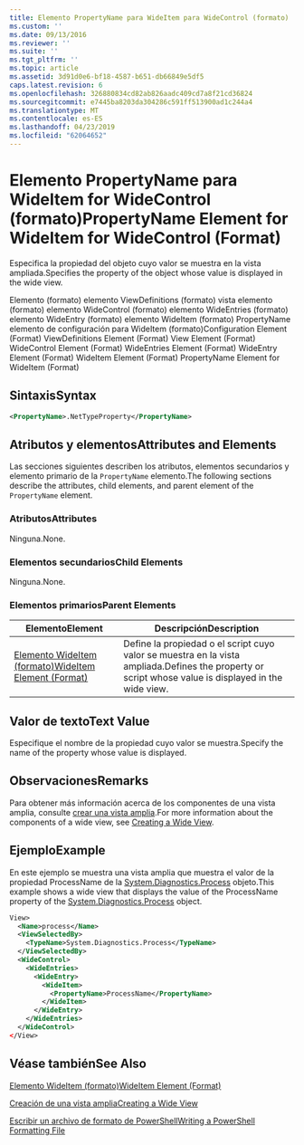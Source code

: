 ```yaml
---
title: Elemento PropertyName para WideItem para WideControl (formato) | Microsoft Docs
ms.custom: ''
ms.date: 09/13/2016
ms.reviewer: ''
ms.suite: ''
ms.tgt_pltfrm: ''
ms.topic: article
ms.assetid: 3d91d0e6-bf18-4587-b651-db66849e5df5
caps.latest.revision: 6
ms.openlocfilehash: 326880834cd82ab826aadc409cd7a8f21cd36824
ms.sourcegitcommit: e7445ba8203da304286c591ff513900ad1c244a4
ms.translationtype: MT
ms.contentlocale: es-ES
ms.lasthandoff: 04/23/2019
ms.locfileid: "62064652"
---
```

# <a name="propertyname-element-for-wideitem-for-widecontrol-format"></a><span data-ttu-id="99297-102">Elemento PropertyName para WideItem for WideControl (formato)</span><span class="sxs-lookup"><span data-stu-id="99297-102">PropertyName Element for WideItem for WideControl (Format)</span></span>

<span data-ttu-id="99297-103">Especifica la propiedad del objeto cuyo valor se muestra en la vista ampliada.</span><span class="sxs-lookup"><span data-stu-id="99297-103">Specifies the property of the object whose value is displayed in the wide view.</span></span>

<span data-ttu-id="99297-104">Elemento (formato) elemento ViewDefinitions (formato) vista elemento (formato) elemento WideControl (formato) elemento WideEntries (formato) elemento WideEntry (formato) elemento WideItem (formato) PropertyName elemento de configuración para WideItem (formato)</span><span class="sxs-lookup"><span data-stu-id="99297-104">Configuration Element (Format) ViewDefinitions Element (Format) View Element (Format) WideControl Element (Format) WideEntries Element (Format) WideEntry Element (Format) WideItem Element (Format) PropertyName Element for WideItem (Format)</span></span>

## <a name="syntax"></a><span data-ttu-id="99297-105">Sintaxis</span><span class="sxs-lookup"><span data-stu-id="99297-105">Syntax</span></span>

```xml
<PropertyName>.NetTypeProperty</PropertyName>
```

## <a name="attributes-and-elements"></a><span data-ttu-id="99297-106">Atributos y elementos</span><span class="sxs-lookup"><span data-stu-id="99297-106">Attributes and Elements</span></span>

<span data-ttu-id="99297-107">Las secciones siguientes describen los atributos, elementos secundarios y elemento primario de la `PropertyName` elemento.</span><span class="sxs-lookup"><span data-stu-id="99297-107">The following sections describe the attributes, child elements, and parent element of the `PropertyName` element.</span></span>

### <a name="attributes"></a><span data-ttu-id="99297-108">Atributos</span><span class="sxs-lookup"><span data-stu-id="99297-108">Attributes</span></span>

<span data-ttu-id="99297-109">Ninguna.</span><span class="sxs-lookup"><span data-stu-id="99297-109">None.</span></span>

### <a name="child-elements"></a><span data-ttu-id="99297-110">Elementos secundarios</span><span class="sxs-lookup"><span data-stu-id="99297-110">Child Elements</span></span>

<span data-ttu-id="99297-111">Ninguna.</span><span class="sxs-lookup"><span data-stu-id="99297-111">None.</span></span>

### <a name="parent-elements"></a><span data-ttu-id="99297-112">Elementos primarios</span><span class="sxs-lookup"><span data-stu-id="99297-112">Parent Elements</span></span>

|<span data-ttu-id="99297-113">Elemento</span><span class="sxs-lookup"><span data-stu-id="99297-113">Element</span></span>|<span data-ttu-id="99297-114">Descripción</span><span class="sxs-lookup"><span data-stu-id="99297-114">Description</span></span>|
|-------------|-----------------|
|[<span data-ttu-id="99297-115">Elemento WideItem (formato)</span><span class="sxs-lookup"><span data-stu-id="99297-115">WideItem Element (Format)</span></span>](./wideitem-element-for-widecontrol-format.md)|<span data-ttu-id="99297-116">Define la propiedad o el script cuyo valor se muestra en la vista ampliada.</span><span class="sxs-lookup"><span data-stu-id="99297-116">Defines the property or script whose value is displayed in the wide view.</span></span>|

## <a name="text-value"></a><span data-ttu-id="99297-117">Valor de texto</span><span class="sxs-lookup"><span data-stu-id="99297-117">Text Value</span></span>

<span data-ttu-id="99297-118">Especifique el nombre de la propiedad cuyo valor se muestra.</span><span class="sxs-lookup"><span data-stu-id="99297-118">Specify the name of the property whose value is displayed.</span></span>

## <a name="remarks"></a><span data-ttu-id="99297-119">Observaciones</span><span class="sxs-lookup"><span data-stu-id="99297-119">Remarks</span></span>

<span data-ttu-id="99297-120">Para obtener más información acerca de los componentes de una vista amplia, consulte [crear una vista amplia](./creating-a-wide-view.md).</span><span class="sxs-lookup"><span data-stu-id="99297-120">For more information about the components of a wide view, see [Creating a Wide View](./creating-a-wide-view.md).</span></span>

## <a name="example"></a><span data-ttu-id="99297-121">Ejemplo</span><span class="sxs-lookup"><span data-stu-id="99297-121">Example</span></span>

<span data-ttu-id="99297-122">En este ejemplo se muestra una vista amplia que muestra el valor de la propiedad ProcessName de la [System.Diagnostics.Process](/dotnet/api/System.Diagnostics.Process) objeto.</span><span class="sxs-lookup"><span data-stu-id="99297-122">This example shows a wide view that displays the value of the ProcessName property of the [System.Diagnostics.Process](/dotnet/api/System.Diagnostics.Process) object.</span></span>

```xml
View>
  <Name>process</Name>
  <ViewSelectedBy>
    <TypeName>System.Diagnostics.Process</TypeName>
  </ViewSelectedBy>
  <WideControl>
    <WideEntries>
      <WideEntry>
        <WideItem>
          <PropertyName>ProcessName</PropertyName>
        </WideItem>
      </WideEntry>
    </WideEntries>
  </WideControl>
</View>

```

## <a name="see-also"></a><span data-ttu-id="99297-123">Véase también</span><span class="sxs-lookup"><span data-stu-id="99297-123">See Also</span></span>

[<span data-ttu-id="99297-124">Elemento WideItem (formato)</span><span class="sxs-lookup"><span data-stu-id="99297-124">WideItem Element (Format)</span></span>](./wideitem-element-for-widecontrol-format.md)

[<span data-ttu-id="99297-125">Creación de una vista amplia</span><span class="sxs-lookup"><span data-stu-id="99297-125">Creating a Wide View</span></span>](./creating-a-wide-view.md)

[<span data-ttu-id="99297-126">Escribir un archivo de formato de PowerShell</span><span class="sxs-lookup"><span data-stu-id="99297-126">Writing a PowerShell Formatting File</span></span>](./writing-a-powershell-formatting-file.md)
